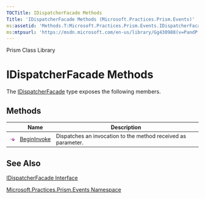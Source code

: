 ```yaml
---
TOCTitle: IDispatcherFacade Methods
Title: 'IDispatcherFacade Methods (Microsoft.Practices.Prism.Events)'
ms:assetid: 'Methods.T:Microsoft.Practices.Prism.Events.IDispatcherFacade'
ms:mtpsurl: 'https://msdn.microsoft.com/en-us/library/Gg430988(v=PandP.50)'
---
```


Prism Class Library

IDispatcherFacade Methods
=========================

The [IDispatcherFacade](https://msdn.microsoft.com/library/microsoft.practices.prism.events.idispatcherfacade) type exposes the following members.

Methods
-------

<table>

<thead>
<tr class="header">
<th> </th>
<th>Name</th>
<th>Description</th>
</tr>
</thead>
<tbody>
<tr class="odd">
<td><img src="images/public-method.gif" title="Public method" /></td>
<td><a href="https://msdn.microsoft.com/library/microsoft.practices.prism.events.idispatcherfacade.begininvoke(system.delegate%2csystem.object)">BeginInvoke</a></td>
<td><div class="summary">
Dispatches an invocation to the method received as parameter.
</div></td>
</tr>
</tbody>
</table>

See Also
--------


[IDispatcherFacade Interface](https://msdn.microsoft.com/library/microsoft.practices.prism.events.idispatcherfacade)

[Microsoft.Practices.Prism.Events Namespace](https://msdn.microsoft.com/library/microsoft.practices.prism.events)
